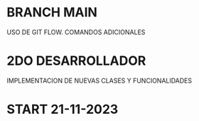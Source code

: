 # BRANCH MAIN

USO DE GIT FLOW.
COMANDOS ADICIONALES
# 2DO DESARROLLADOR
IMPLEMENTACION DE NUEVAS CLASES Y FUNCIONALIDADES

# START 21-11-2023
